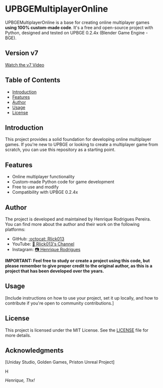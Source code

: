 # UPBGEMultiplayerOnline

UPBGEMultiplayerOnline is a base for creating online multiplayer games **using 100% custom-made code**. It's a free and open-source project with Python, designed and tested on UPBGE 0.2.4x (Blender Game Engine - BGE).

## Version v7
[Watch the v7 Video](https://youtu.be/2FwVr3DZOd4)

## Table of Contents
- [Introduction](#introduction)
- [Features](#features)
- [Author](#author)
- [Usage](#usage)
- [License](#license)

## Introduction

This project provides a solid foundation for developing online multiplayer games. If you're new to UPBGE or looking to create a multiplayer game from scratch, you can use this repository as a starting point.

## Features

- Online multiplayer functionality
- Custom-made Python code for game development
- Free to use and modify
- Compatibility with UPBGE 0.2.4x

## Author

The project is developed and maintained by Henrique Rodrigues Pereira. You can find more about the author and their work on the following platforms:

- GitHub: [:octocat: RIick013](https://github.com/RIick013)
- YouTube: [:movie_camera: RIick013's Channel](https://www.youtube.com/c/RIick013)
- Instagram: [:camera: Henrique Rodrigues](https://www.instagram.com/__henrique.rodrigues__/)

**IMPORTANT: Feel free to study or create a project using this code, but please remember to give proper credit to the original author, as this is a project that has been developed over the years.**

## Usage

[Include instructions on how to use your project, set it up locally, and how to contribute if you're open to community contributions.]

## License

This project is licensed under the MIT License. See the [LICENSE](LICENSE) file for more details.

## Acknowledgments

[Uniday Studio, Golden Games, Priston Unreal Project]

<p align="left">
  <img src="https://avatars.githubusercontent.com/u/49194975?u=6e1cacc4933a669c2729164b63e3d1c2b1e86580&v=4https://avatars.githubusercontent.com/u/49194975?u=6e1cacc4933a669c2729164b63e3d1c2b1e86580&v=4" alt="Henrique" width="15" height="15" />
</p>

*Henrique, Thx!*

